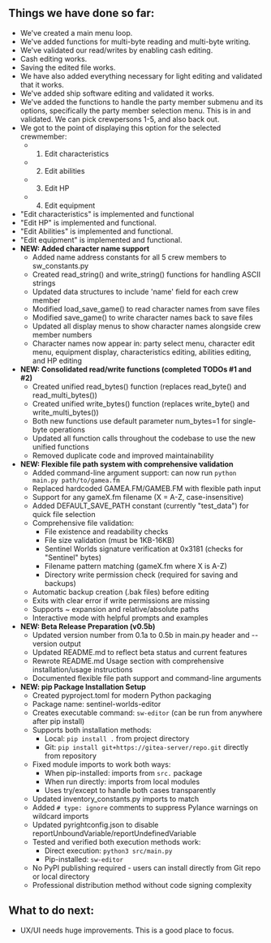 ## Things we have done so far:
- We've created a main menu loop.
- We've added functions for multi-byte reading and multi-byte writing.
- We've validated our read/writes by enabling cash editing.
- Cash editing works.
- Saving the edited file works.
- We have also added everything necessary for light editing and validated that it works.
- We've added ship software editing and validated it works.
- We've added the functions to handle the party member submenu and its options, specifically the party member selection menu. This is in and validated. We can pick crewpersons 1-5, and also back out.
- We got to the point of displaying this option for the selected crewmember:
  - 1) Edit characteristics
  - 2) Edit abilities
  - 3) Edit HP
  - 4) Edit equipment
- "Edit characteristics" is implemented and functional
- "Edit HP" is implemented and functional.
- "Edit Abilities" is implemented and functional.
- "Edit equipment" is implemented and functional.
- **NEW: Added character name support**
  - Added name address constants for all 5 crew members to sw_constants.py
  - Created read_string() and write_string() functions for handling ASCII strings
  - Updated data structures to include 'name' field for each crew member
  - Modified load_save_game() to read character names from save files
  - Modified save_game() to write character names back to save files
  - Updated all display menus to show character names alongside crew member numbers
  - Character names now appear in: party select menu, character edit menu, equipment display, characteristics editing, abilities editing, and HP editing
- **NEW: Consolidated read/write functions (completed TODOs #1 and #2)**
  - Created unified read_bytes() function (replaces read_byte() and read_multi_bytes())
  - Created unified write_bytes() function (replaces write_byte() and write_multi_bytes())
  - Both new functions use default parameter num_bytes=1 for single-byte operations
  - Updated all function calls throughout the codebase to use the new unified functions
  - Removed duplicate code and improved maintainability
- **NEW: Flexible file path system with comprehensive validation**
  - Added command-line argument support: can now run `python main.py path/to/gamea.fm`
  - Replaced hardcoded GAMEA.FM/GAMEB.FM with flexible path input
  - Support for any gameX.fm filename (X = A-Z, case-insensitive)
  - Added DEFAULT_SAVE_PATH constant (currently "test_data") for quick file selection
  - Comprehensive file validation:
    - File existence and readability checks
    - File size validation (must be 1KB-16KB)
    - Sentinel Worlds signature verification at 0x3181 (checks for "Sentinel" bytes)
    - Filename pattern matching (gameX.fm where X is A-Z)
    - Directory write permission check (required for saving and backups)
  - Automatic backup creation (.bak files) before editing
  - Exits with clear error if write permissions are missing
  - Supports ~ expansion and relative/absolute paths
  - Interactive mode with helpful prompts and examples
- **NEW: Beta Release Preparation (v0.5b)**
  - Updated version number from 0.1a to 0.5b in main.py header and --version output
  - Updated README.md to reflect beta status and current features
  - Rewrote README.md Usage section with comprehensive installation/usage instructions
  - Documented flexible file path support and command-line arguments
- **NEW: pip Package Installation Setup**
  - Created pyproject.toml for modern Python packaging
  - Package name: sentinel-worlds-editor
  - Creates executable command: `sw-editor` (can be run from anywhere after pip install)
  - Supports both installation methods:
    - Local: `pip install .` from project directory
    - Git: `pip install git+https://gitea-server/repo.git` directly from repository
  - Fixed module imports to work both ways:
    - When pip-installed: imports from `src.` package
    - When run directly: imports from local modules
    - Uses try/except to handle both cases transparently
  - Updated inventory_constants.py imports to match
  - Added `# type: ignore` comments to suppress Pylance warnings on wildcard imports
  - Updated pyrightconfig.json to disable reportUnboundVariable/reportUndefinedVariable
  - Tested and verified both execution methods work:
    - Direct execution: `python3 src/main.py`
    - Pip-installed: `sw-editor`
  - No PyPI publishing required - users can install directly from Git repo or local directory
  - Professional distribution method without code signing complexity

## What to do next:
- UX/UI needs huge improvements. This is a good place to focus.